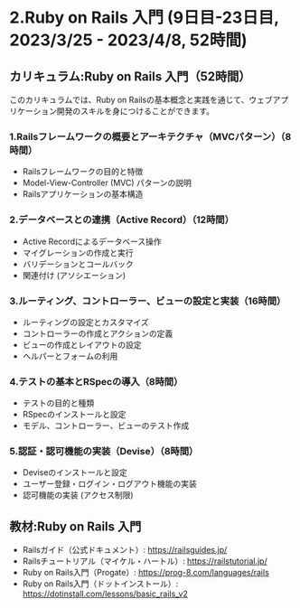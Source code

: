 # 2.Ruby on Rails 入門 (9日目-23日目, 2023/3/25 - 2023/4/8, 52時間)

## カリキュラム:Ruby on Rails 入門（52時間）
このカリキュラムでは、Ruby on Railsの基本概念と実践を通じて、ウェブアプリケーション開発のスキルを身につけることができます。
### 1.Railsフレームワークの概要とアーキテクチャ（MVCパターン）（8時間）
- Railsフレームワークの目的と特徴
- Model-View-Controller (MVC) パターンの説明
- Railsアプリケーションの基本構造
### 2.データベースとの連携（Active Record）（12時間）
- Active Recordによるデータベース操作
- マイグレーションの作成と実行
- バリデーションとコールバック
- 関連付け (アソシエーション)
### 3.ルーティング、コントローラー、ビューの設定と実装（16時間）
- ルーティングの設定とカスタマイズ
- コントローラーの作成とアクションの定義
- ビューの作成とレイアウトの設定
- ヘルパーとフォームの利用
### 4.テストの基本とRSpecの導入（8時間）
- テストの目的と種類
- RSpecのインストールと設定
- モデル、コントローラー、ビューのテスト作成
### 5.認証・認可機能の実装（Devise）（8時間）
- Deviseのインストールと設定
- ユーザー登録・ログイン・ログアウト機能の実装
- 認可機能の実装 (アクセス制限)

## 教材:Ruby on Rails 入門
- Railsガイド（公式ドキュメント）: https://railsguides.jp/
- Railsチュートリアル（マイケル・ハートル）: https://railstutorial.jp/
- Ruby on Rails入門（Progate）: https://prog-8.com/languages/rails
- Ruby on Rails入門（ドットインストール）: https://dotinstall.com/lessons/basic_rails_v2

